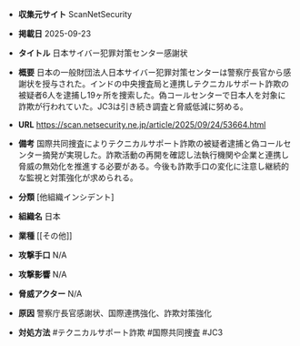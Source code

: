 - **収集元サイト**
ScanNetSecurity

- **掲載日**
2025-09-23

- **タイトル**
日本サイバー犯罪対策センター感謝状

- **概要**
日本の一般財団法人日本サイバー犯罪対策センターは警察庁長官から感謝状を授与された。インドの中央捜査局と連携しテクニカルサポート詐欺の被疑者6人を逮捕し19ヶ所を捜索した。偽コールセンターで日本人を対象に詐欺が行われていた。JC3は引き続き調査と脅威低減に努める。

- **URL**
https://scan.netsecurity.ne.jp/article/2025/09/24/53664.html

- **備考**
国際共同捜査によりテクニカルサポート詐欺の被疑者逮捕と偽コールセンター摘発が実現した。詐欺活動の再開を確認し法執行機関や企業と連携し脅威の無効化を推進する必要がある。今後も詐欺手口の変化に注意し継続的な監視と対策強化が求められる。

- **分類**
[他組織インシデント]

- **組織名**
日本

- **業種**
[[その他]]

- **攻撃手口**
N/A

- **攻撃影響**
N/A

- **脅威アクター**
N/A

- **原因**
警察庁長官感謝状、国際連携強化、詐欺対策強化

- **対処方法**
#テクニカルサポート詐欺 #国際共同捜査 #JC3
